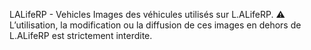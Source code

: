 LALifeRP - Vehicles
Images des véhicules utilisés sur L.ALifeRP.
⚠️ L’utilisation, la modification ou la diffusion de ces images en dehors de L.ALifeRP est strictement interdite.
